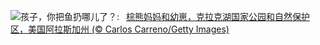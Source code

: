 ![](https://www.bing.com/th?id=OHR.ClamBears_ZH-CN5686721500_UHD.jpg&w=1000)孩子，你把鱼扔哪儿了？:&nbsp;&ensp;[棕熊妈妈和幼崽，克拉克湖国家公园和自然保护区，美国阿拉斯加州 (© Carlos Carreno/Getty Images)](https://www.bing.com/th?id=OHR.ClamBears_ZH-CN5686721500_UHD.jpg)
<br><br/>
